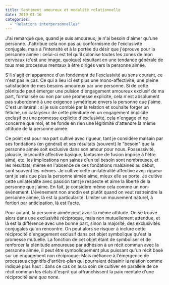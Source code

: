 ```yaml
---
title: Sentiment amoureux et modalité relationnelle
date: 2019-01-16
categories:
  - "Relations interpersonnelles"
---
```


J'ai remarqué que, quand je suis amoureux, je n'ai besoin d'aimer qu'une personne. J'attribue cela non pas au conformisme de l'exclusivité conjugale, mais à l'intensité et à la portée du désir que j'éprouve pour la personne aimée : celui-ci est tel qu'il colonise toutes les zones de mon cerveaux (c'est une image, quoique) résultant en une tendance générale de tous mes processus mentaux à être dirigés vers la personne aimée.

S'il s'agit en apparence d'un fondement de l'exclusivité au sens courant, ce n'est pas le cas. Ce qui a lieu ici est plus une mono-affectivité, une pleine satisfaction de mes besoins amoureux par une personne. Si de cette plénitude peut émerger une pulsion d'engagement amoureux exclusif de ma part, formalisée ou non par une promesse explicite, cela n'est absolument pas subordonné à une exigence symétrique envers la personne que j'aime. C'est unilatéral : si je suis comblé par la relation et souhaite forger un fétiche, un catalyseur de cette plénitude en un engagement implicite exclusif ou une promesse explicite d'exclusivité, cela n'engage et ne concerne que moi, et ne fonde en rien une légitimité d'attendre la même attitude de la personne aimée.

Ce point est pour ma part cultivé avec rigueur, tant je considère malsain par ses fondations (en général) et ses résultats (souvent) le "besoin" que la personne aimée soit exclusive dans son amour pour nous. Possessivité, jalousie, insécurité affective basique, fantasme de fusion imposé à l'être aimé, etc. les implications non saines d'un tel besoin sont nombreuses, et les résultats, même en l'absence de ces fondations malsaines au début, sont souvent les mêmes. Je cultive cette unilatéralité affective avec rigueur tant je sais que plus la personne aimée aime, mieux elle se porte. Je cultive cette unilatéralité avec passion tant je respecte et aime la liberté de la personne que j'aime. En fait, je considère même cela comme un non-évènement. L'évènement non anodin est plutôt quand on veut restreindre la personne aimée, là est la particularité. Limiter un mouvement naturel, à fortiori par anticipation, là est l'acte.

Pour autant, la personne aimée peut avoir la même attitude. On se trouve alors dans une exclusivité réciproque, mais non mutuellement attendue, et là est la différence avec une bonne part, sinon la majorité, des exclusivités conjugales qu'on rencontre. On peut alors se risquer à inclure cette réciprocité d'engagement exclusif dans cet objet symbolique qu'est la promesse mutuelle. La fonction de cet objet étant de symboliser et de renforcer la plénitude amoureuse par adhésion à un récit commun avec la personne aimée, il peut être symboliquement plus puissant qu'un récit basé sur un engagement non réciproque. Mais méfiance à l'émergence de processus cognitifs d'arrière-plan qui pourraient désainir la relation comme indiqué plus haut : dans ce cas on aura soin de cultiver en parallèle de ce récit commun les états d'esprit qui affranchissent la paix mentale d'une réciprocité *sine qua none*.
